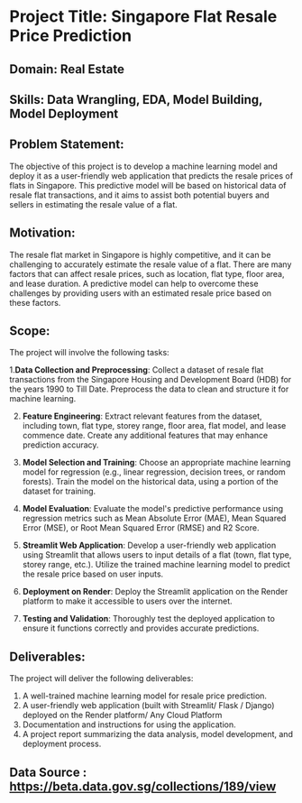 # Project Title: Singapore Flat Resale Price Prediction
## Domain: Real Estate
## Skills: Data Wrangling, EDA, Model Building, Model Deployment

## Problem Statement:
The objective of this project is to develop a machine learning model and deploy it as a user-friendly web application that predicts the resale prices of flats in Singapore. This predictive model will be based on historical data of resale flat transactions, and it aims to assist both potential buyers and sellers in estimating the resale value of a flat.

## Motivation:
The resale flat market in Singapore is highly competitive, and it can be challenging to accurately estimate the resale value of a flat. There are many factors that can affect resale prices, such as location, flat type, floor area, and lease duration. A predictive model can help to overcome these challenges by providing users with an estimated resale price based on these factors.

## Scope:
The project will involve the following tasks:

1.**Data Collection and Preprocessing**: Collect a dataset of resale flat transactions from the Singapore Housing and Development Board (HDB) for the years 1990 to Till Date. Preprocess the data to clean and structure it for machine learning.

2. **Feature Engineering**: Extract relevant features from the dataset, including town, flat type, storey range, floor area, flat model, and lease commence date. Create any additional features that may enhance prediction accuracy.

3. **Model Selection and Training**: Choose an appropriate machine learning model for regression (e.g., linear regression, decision trees, or random forests). Train the model on the historical data, using a portion of the dataset for training.

4. **Model Evaluation**: Evaluate the model's predictive performance using regression metrics such as Mean Absolute Error (MAE), Mean Squared Error (MSE), or Root Mean Squared Error (RMSE) and R2 Score.

5. **Streamlit Web Application**: Develop a user-friendly web application using Streamlit that allows users to input details of a flat (town, flat type, storey range, etc.). Utilize the trained machine learning model to predict the resale price based on user inputs.

6. **Deployment on Render**: Deploy the Streamlit application on the Render platform to make it accessible to users over the internet.

7. **Testing and Validation**: Thoroughly test the deployed application to ensure it functions correctly and provides accurate predictions.

## Deliverables:
The project will deliver the following deliverables:
1. A well-trained machine learning model for resale price prediction.
2. A user-friendly web application (built with Streamlit/ Flask / Django) deployed on the Render platform/ Any Cloud Platform
3. Documentation and instructions for using the application.
4. A project report summarizing the data analysis, model development, and deployment process.

## Data Source : https://beta.data.gov.sg/collections/189/view




